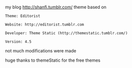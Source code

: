 my blog http://shanfi.tumblr.com/ theme based on 

	Theme: Editorist

	Website: http://editorist.tumblr.com
	
	Developer: Theme Static (http://themestatic.tumblr.com/)
	
	Version: 4.5
	
not much modifications were made 

huge thanks to themeStatic for the free themes 


